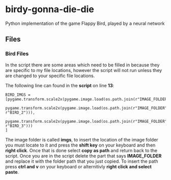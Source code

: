 # birdy-gonna-die-die
Python implementation of the game Flappy Bird, played by a neural network

## Files

### Bird Files
In the script there are some areas which need to be filled in because they are specific to my file locations, however the script will not run unless they are changed to your specific file locations.


The following line can found in the **script** on line **13**:

	BIRD_IMGS = [pygame.transform.scale2x(pygame.image.load(os.path.join(r"IMAGE_FOLDER",r"BIRD_1"))),
		    pygame.transform.scale2x(pygame.image.load(os.path.join(r"IMAGE_FOLDER", r"BIRD_2"))),
		    pygame.transform.scale2x(pygame.image.load(os.path.join(r"IMAGE_FOLDER", r"BIRD_3")))
	]

The image folder is called **imgs**, to insert the location of the image folder you must locate to it and press the **shift key** on your keyboard and then **right click**. Once that is done select **copy as path** and return back to the script. Once you are in the script delete the part that says **IMAGE_FOLDER** and replace it with the folder path that you just copied. To insert the path press **ctrl and v** on your keyboard or alternitivly **right click and select paste**.

### 